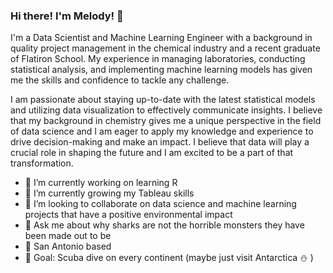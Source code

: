 ### Hi there! I'm Melody! 👋

I'm a Data Scientist and Machine Learning Engineer with a background in quality project management in the chemical industry and a recent graduate of Flatiron School. My experience in managing laboratories, conducting statistical analysis, and implementing machine learning models has given me the skills and confidence to tackle any challenge. 

I am passionate about staying up-to-date with the latest statistical models and utilizing data visualization to effectively communicate insights. I believe that my background in chemistry gives me a unique perspective in the field of data science and I am eager to apply my knowledge and experience to drive decision-making and make an impact. I believe that data will play a crucial role in shaping the future and I am excited to be a part of that transformation.

- 🔭 I’m currently working on learning R
- 🌱 I’m currently growing my Tableau skills
- 👯 I’m looking to collaborate on data science and machine learning projects that have a positive environmental impact
- 💬 Ask me about why sharks are not the horrible monsters they have been made out to be
- 🌇 San Antonio based
- 🌊 Goal: Scuba dive on every continent (maybe just visit Antarctica ⛄ )

<!--
**meljoy1099/meljoy1099** is a ✨ _special_ ✨ repository because its `README.md` (this file) appears on your GitHub profile.

Here are some ideas to get you started:

- 🔭 I’m currently working on ...
- 🌱 I’m currently learning ...
- 👯 I’m looking to collaborate on ...
- 🤔 I’m looking for help with ...
- 💬 Ask me about ...
- 📫 How to reach me: ...
- 😄 Pronouns: ...
- ⚡ Fun fact: ...
-->
